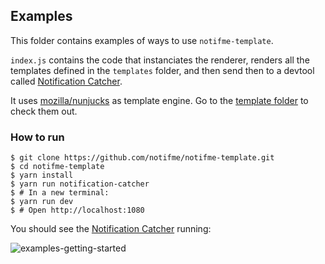 ## Examples

This folder contains examples of ways to use `notifme-template`.

`index.js` contains the code that instanciates the renderer, renders all the templates defined in the `templates` folder, and then send then to a devtool called [Notification Catcher](https://github.com/notifme/catcher).

It uses [mozilla/nunjucks](https://github.com/mozilla/nunjucks) as template engine.
Go to the [template folder](https://github.com/notifme/notifme-template/tree/master/example/templates) to check them out.


<h3>How to run</h3>

```shell
$ git clone https://github.com/notifme/notifme-template.git
$ cd notifme-template
$ yarn install
$ yarn run notification-catcher
$ # In a new terminal:
$ yarn run dev
$ # Open http://localhost:1080
```

You should see the [Notification Catcher](https://github.com/notifme/catcher) running:

![examples-getting-started](https://notifme.github.io/notifme-template/img/examples-getting-started.png)
